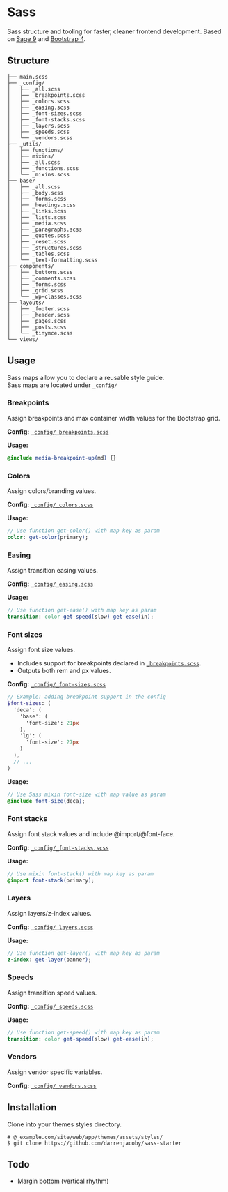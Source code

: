 # Sass

Sass structure and tooling for faster, cleaner frontend development. Based on [Sage 9](https://github.com/roots/sage) and [Bootstrap 4](https://github.com/twbs/bootstrap).

## Structure

```shell
├── main.scss
├── _config/
│   ├── _all.scss
│   ├── _breakpoints.scss
│   ├── _colors.scss
│   ├── _easing.scss
│   ├── _font-sizes.scss
│   ├── _font-stacks.scss
│   ├── _layers.scss
│   ├── _speeds.scss
│   └── _vendors.scss
├── _utils/
│   ├── functions/
│   ├── mixins/
│   ├── _all.scss
│   ├── _functions.scss
│   └── _mixins.scss
├── base/
│   ├── _all.scss
│   ├── _body.scss
│   ├── _forms.scss
│   ├── _headings.scss
│   ├── _links.scss
│   ├── _lists.scss
│   ├── _media.scss
│   ├── _paragraphs.scss
│   ├── _quotes.scss
│   ├── _reset.scss
│   ├── _structures.scss
│   ├── _tables.scss
│   └── _text-formatting.scss
├── components/
│   ├── _buttons.scss
│   ├── _comments.scss
│   ├── _forms.scss
│   ├── _grid.scss
│   └── _wp-classes.scss
├── layouts/
│   ├── _footer.scss
│   ├── _header.scss
│   ├── _pages.scss
│   ├── _posts.scss
│   └── _tinymce.scss
└── views/
```

## Usage

Sass maps allow you to declare a reusable style guide.<br>
Sass maps are located under `_config/`

### Breakpoints

Assign breakpoints and max container width values for the Bootstrap grid.

**Config:** [`_config/_breakpoints.scss`](_config/_breakpoints.scss)

**Usage:**
```sass
@include media-breakpoint-up(md) {}
```

### Colors

Assign colors/branding values.

**Config:** [`_config/_colors.scss`](_config/_colors.scss)

**Usage:**
```sass
// Use function get-color() with map key as param
color: get-color(primary);
```

### Easing

Assign transition easing values.

**Config:** [`_config/_easing.scss`](_config/_easing.scss)

**Usage:**
```sass
// Use function get-ease() with map key as param
transition: color get-speed(slow) get-ease(in);
```

### Font sizes

Assign font size values.
* Includes support for breakpoints declared in [`_breakpoints.scss`](_config/_breakpoints.scss).
* Outputs both rem and px values.

**Config:** [`_config/_font-sizes.scss`](_config/_font-sizes.scss)
```sass
// Example: adding breakpoint support in the config
$font-sizes: (
  'deca': (
    'base': (
      'font-size': 21px
    ),
    'lg': (
      'font-size': 27px
    )
  ),
  // ...
)
```

**Usage:**
```sass
// Use Sass mixin font-size with map value as param
@include font-size(deca);
```

### Font stacks

Assign font stack values and include @import/@font-face.

**Config:** [`_config/_font-stacks.scss`](_config/_font-stacks.scss)

**Usage:**
```sass
// Use mixin font-stack() with map key as param
@import font-stack(primary);
```

### Layers

Assign layers/z-index values.

**Config:** [`_config/_layers.scss`](_config/_layers.scss)

**Usage:**
```sass
// Use function get-layer() with map key as param
z-index: get-layer(banner);
```

### Speeds

Assign transition speed values.

**Config:** [`_config/_speeds.scss`](_config/_speeds.scss)

**Usage:**
```sass
// Use function get-speed() with map key as param
transition: color get-speed(slow) get-ease(in);
```

### Vendors

Assign vendor specific variables.

**Config:** [`_config/_vendors.scss`](_config/_vendors.scss)

## Installation

Clone into your themes styles directory.

```shell
# @ example.com/site/web/app/themes/assets/styles/
$ git clone https://github.com/darrenjacoby/sass-starter
```

## Todo

* Margin bottom (vertical rhythm)
